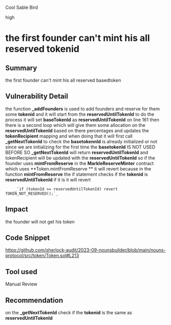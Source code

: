 Cool Sable Bird

high

# the first founder can't mint his all reserved tokenid

## Summary
the first founder can't mint his all reserved basedtoken 
## Vulnerability Detail
the function **_addFounders**   is used to add founders and reserve for them some **tokenid**  and  it will start from the  **reservedUntilTokenId**   to do the process   it will set **baseTokenId** as  **reservedUntilTokenId** on line 161 then there is a second loop  which will give them some allocation on the **reservedUntilTokenId** based on there percentages  and updates  the **tokenRecipient**   mapping and when doing that it will first call **_getNextTokenId** to check the **basetokennId** is already initialized   or not since we are initializing for the first time    the **basetokenId** IS NOT USED  BEFORE SO **_getNextTokenId** will  return  **reservedUntilTokenId**
and tokenRecipient will be updated with the  **reservedUntilTokenId**    so if the founder uses  **mintFromReserve**  in the **MarkleReserveMinter** contract which uses **Token.mintFromReserve ** it will revert because in the function **mintFromReserve**  the if statement checks if the **tokenid** is **reservedUntilTokenId** if it is it will revert 

        _`if (tokenId >= reservedUntilTokenId) revert TOKEN_NOT_RESERVED();`_

## Impact
the founder will not get his token 
## Code Snippet
https://github.com/sherlock-audit/2023-09-nounsbuilder/blob/main/nouns-protocol/src/token/Token.sol#L213
## Tool used

Manual Review

## Recommendation
on the  **_getNextTokenId** check if  the **tokenid** is the same as **reservedUntilTokenId**
